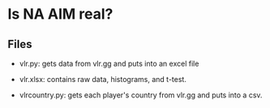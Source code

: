 # Is NA AIM real?

## Files
- vlr.py: gets data from vlr.gg and puts into an excel file

- vlr.xlsx: contains raw data, histograms, and t-test.

- vlrcountry.py: gets each player's country from vlr.gg and puts into a csv.
